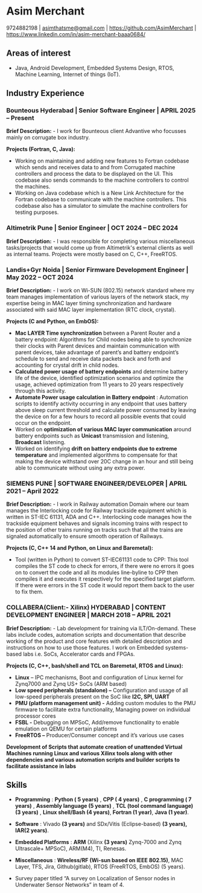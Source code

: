 # Asim Merchant

9724882198 | asimthatsme@gmail.com | https://github.com/AsimMerchant |
https://www.linkedin.com/in/asim-merchant-baaa0684/

## Areas of interest

- Java, Android Development, Embedded Systems Design, RTOS, Machine Learning, Internet of things (IoT).

## Industry Experience

### Bounteous Hyderabad | Senior Software Engineer | APRIL 2025 – Present

**Brief Description:** - I work for Bounteous client Advantive who focusses mainly on corrugate box industry.

**Projects (Fortran, C, Java):**
- Working on maintaining and adding new features to Fortran codebase which sends and receives data to and from Corrugated machine controllers and process the data to be displayed on the UI. This codebase also sends commands to the machine controllers to control the machines.
- Working on Java codebase which is a New Link Architecture for the Fortran codebase to communicate with the machine controllers. This codebase also has a simulator to simulate the machine controllers for testing purposes.

### Altimetrik Pune | Senior Engineer | OCT 2024 – DEC 2024

**Brief Description:** - I was responsible for completing various miscellaneous tasks/projects that would come
up from Altimetrik's external clients as well as internal teams. Projects were mostly based on C, C++, FreeRTOS.

### Landis+Gyr Noida | Senior Firmware Development Engineer | May 2022 – OCT 2024

**Brief Description:** - I work on Wi-SUN (802.15) network standard where my team manages implementation
of various layers of the network stack, my expertise being in MAC layer timing synchronization and hardware
associated with said MAC layer implementation (RTC clock, crystal).

**Projects (C and Python, on EmbOS):**
- **Mac LAYER Time synchronization** between a Parent Router and a battery endpoint: Algorithms for Child nodes being able to synchronize their clocks with Parent devices and maintain communication with parent devices, take advantage of parent’s and battery endpoint’s schedule to send and receive data packets back and forth and accounting for crystal drift in child nodes.
- **Calculated power usage of battery endpoints** and determine battery life of the device, identified optimization scenarios and optimize the usage, achieved optimization from 11 years to 20 years respectively through this activity.
- **Automate Power usage calculation in Battery endpoint** : Automation scripts to identify activity occurring in any endpoint that uses battery above sleep current threshold and calculate power consumed by leaving the device on for a few hours to record all possible events that could occur on the endpoint.
- Worked on **optimization of various MAC layer communication** around battery endpoints such as **Unicast** transmission and listening, **Broadcast** listening.
- Worked on identifying **drift on battery endpoints due to extreme temperature** and implemented algorithms to compensate for that making the device withstand over 20C change in an hour and still being able to communicate without using any extra power.

### SIEMENS PUNE | SOFTWARE ENGINEER/DEVELOPER | APRIL 2021 – April 2022

**Brief Description:** - I work in Railway automation Domain where our team manages the Interlocking code for Railway trackside equipment which is written in ST-IEC 61131, ADA and C++. Interlocking code manages how the trackside equipment behaves and signals incoming trains with respect to the position of other trains running on tracks such that all the trains are signaled automatically to ensure smooth operation of Railways.

**Projects (C, C++ 14 and Python, on Linux and Baremetal):**
- Tool (written in Python) to convert ST-IEC61131 code to CPP: This tool compiles the ST code to check for errors, if there were no errors it goes on to convert the code and all its modules line-byline to CPP then compiles it and executes it respectively for the specified target platform. If there were errors in the ST code it would report them back to the user to fix them.

### COLLABERA(Client:- Xilinx) HYDERABAD | CONTENT DEVELOPMENT ENGINEER | MARCH 2018 – APRIL 2021

**Brief Description:** - Lab development for training via ILT/On-demand. These labs include codes,
automation scripts and documentation that describe working of the product and core features with detailed
description and instructions on how to use those features. I work on Embedded systems-based labs i.e.
SoCs, Accelerator cards and FPGAs.

**Projects (C, C++, bash/shell and TCL on Baremetal, RTOS and Linux):**
- **Linux** – IPC mechanisms, Boot and configuration of Linux kernel for Zynq7000 and Zynq US+ SoCs (ARM based)
- **Low speed peripherals (standalone) –** Configuration and usage of all low-speed peripherals present on the SoC like **I2C, SPI, UART**
- **PMU (platform management unit) -** Adding custom modules to the PMU firmware to facilitate extra functionality, Managing power on individual processor cores
- **FSBL -** Debugging on MPSoC, Add/remove functionality to enable emulation on QEMU for certain platforms
- **FreeRTOS –** Producer/Consumer concept and it’s various use cases

**Development of Scripts that automate creation of unattended Virtual Machines running Linux and various Xilinx tools along with other dependencies and various automation scripts and builder scripts to facilitate assistance in labs**

## Skills

- **Programming** : **Python ( 5 years)** , **CPP ( 4 years)** , **C programming ( 7 years)** , **Assembly language (5 years)** , **TCL (tool command language) (3 years)** , **Linux shell/Bash (4 years)**, **Fortran (1 year)**, **Java (1 year)**.

- **Software** : Vivado **(3 years)** and SDx/Vitis (Eclipse-based) **(3 years), IAR(2 years)**.

- **Embedded Platforms** : **ARM** (Xilinx **(3 years)** Zynq-7000 and Zynq Ultrascale+ MPSoC), ARM(M4), TI,
Renesas.

- **Miscellaneous** : **Wireless/RF (Wi-sun based on IEEE 802.15)**, MAC Layer, TFS, Jira, Github(gitlab),
RTOS (FreeRTOS, EmbOS) (5 years).


- Survey paper titled “A survey on Localization of Sensor nodes in Underwater Sensor Networks” in team of 4.